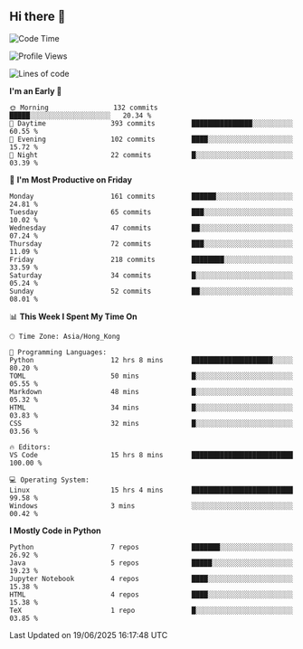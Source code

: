 ## Hi there 👋

<!--
**gessiegulugulu/gessiegulugulu** is a ✨ _special_ ✨ repository because its `README.md` (this file) appears on your GitHub profile.

Here are some ideas to get you started:

- 🔭 I’m currently working on ...
- 🌱 I’m currently learning ...
- 👯 I’m looking to collaborate on ...
- 🤔 I’m looking for help with ...
- 💬 Ask me about ...
- 📫 How to reach me: ...
- 😄 Pronouns: ...
- ⚡ Fun fact: ...
-->

<!--START_SECTION:waka-->
![Code Time](http://img.shields.io/badge/Code%20Time-475%20hrs%2040%20mins-blue)

![Profile Views](http://img.shields.io/badge/Profile%20Views-0-blue)

![Lines of code](https://img.shields.io/badge/From%20Hello%20World%20I%27ve%20Written-3.6%20million%20lines%20of%20code-blue)

**I'm an Early 🐤** 

```text
🌞 Morning                132 commits         █████░░░░░░░░░░░░░░░░░░░░   20.34 % 
🌆 Daytime                393 commits         ███████████████░░░░░░░░░░   60.55 % 
🌃 Evening                102 commits         ████░░░░░░░░░░░░░░░░░░░░░   15.72 % 
🌙 Night                  22 commits          █░░░░░░░░░░░░░░░░░░░░░░░░   03.39 % 
```
📅 **I'm Most Productive on Friday** 

```text
Monday                   161 commits         ██████░░░░░░░░░░░░░░░░░░░   24.81 % 
Tuesday                  65 commits          ███░░░░░░░░░░░░░░░░░░░░░░   10.02 % 
Wednesday                47 commits          ██░░░░░░░░░░░░░░░░░░░░░░░   07.24 % 
Thursday                 72 commits          ███░░░░░░░░░░░░░░░░░░░░░░   11.09 % 
Friday                   218 commits         ████████░░░░░░░░░░░░░░░░░   33.59 % 
Saturday                 34 commits          █░░░░░░░░░░░░░░░░░░░░░░░░   05.24 % 
Sunday                   52 commits          ██░░░░░░░░░░░░░░░░░░░░░░░   08.01 % 
```


📊 **This Week I Spent My Time On** 

```text
🕑︎ Time Zone: Asia/Hong_Kong

💬 Programming Languages: 
Python                   12 hrs 8 mins       ████████████████████░░░░░   80.20 % 
TOML                     50 mins             █░░░░░░░░░░░░░░░░░░░░░░░░   05.55 % 
Markdown                 48 mins             █░░░░░░░░░░░░░░░░░░░░░░░░   05.32 % 
HTML                     34 mins             █░░░░░░░░░░░░░░░░░░░░░░░░   03.83 % 
CSS                      32 mins             █░░░░░░░░░░░░░░░░░░░░░░░░   03.56 % 

🔥 Editors: 
VS Code                  15 hrs 8 mins       █████████████████████████   100.00 % 

💻 Operating System: 
Linux                    15 hrs 4 mins       █████████████████████████   99.58 % 
Windows                  3 mins              ░░░░░░░░░░░░░░░░░░░░░░░░░   00.42 % 
```

**I Mostly Code in Python** 

```text
Python                   7 repos             ███████░░░░░░░░░░░░░░░░░░   26.92 % 
Java                     5 repos             █████░░░░░░░░░░░░░░░░░░░░   19.23 % 
Jupyter Notebook         4 repos             ████░░░░░░░░░░░░░░░░░░░░░   15.38 % 
HTML                     4 repos             ████░░░░░░░░░░░░░░░░░░░░░   15.38 % 
TeX                      1 repo              █░░░░░░░░░░░░░░░░░░░░░░░░   03.85 % 
```




 Last Updated on 19/06/2025 16:17:48 UTC
<!--END_SECTION:waka-->
